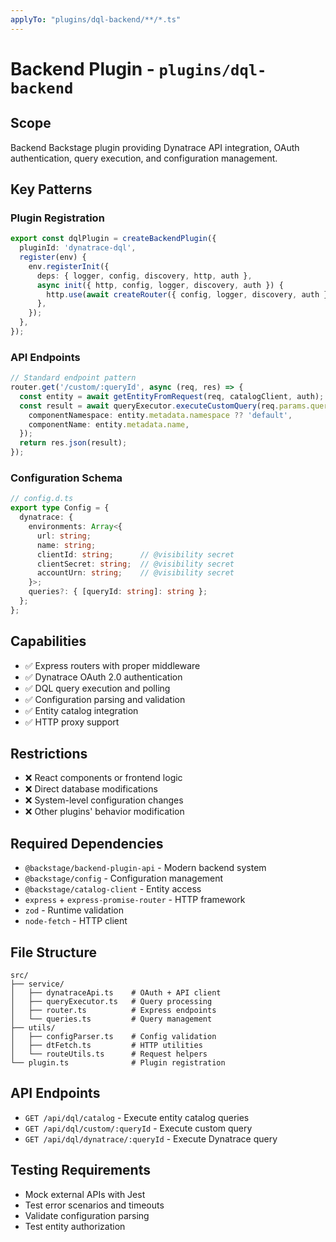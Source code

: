 ```yaml
---
applyTo: "plugins/dql-backend/**/*.ts"
---
```


# Backend Plugin - `plugins/dql-backend`

## Scope
Backend Backstage plugin providing Dynatrace API integration, OAuth authentication, query execution, and configuration management.

## Key Patterns

### Plugin Registration
```typescript
export const dqlPlugin = createBackendPlugin({
  pluginId: 'dynatrace-dql',
  register(env) {
    env.registerInit({
      deps: { logger, config, discovery, http, auth },
      async init({ http, config, logger, discovery, auth }) {
        http.use(await createRouter({ config, logger, discovery, auth }));
      },
    });
  },
});
```

### API Endpoints
```typescript
// Standard endpoint pattern
router.get('/custom/:queryId', async (req, res) => {
  const entity = await getEntityFromRequest(req, catalogClient, auth);
  const result = await queryExecutor.executeCustomQuery(req.params.queryId, {
    componentNamespace: entity.metadata.namespace ?? 'default',
    componentName: entity.metadata.name,
  });
  return res.json(result);
});
```

### Configuration Schema
```typescript
// config.d.ts
export type Config = {
  dynatrace: {
    environments: Array<{
      url: string;
      name: string;
      clientId: string;      // @visibility secret
      clientSecret: string;  // @visibility secret
      accountUrn: string;    // @visibility secret
    }>;
    queries?: { [queryId: string]: string };
  };
};
```

## Capabilities
- ✅ Express routers with proper middleware
- ✅ Dynatrace OAuth 2.0 authentication
- ✅ DQL query execution and polling
- ✅ Configuration parsing and validation
- ✅ Entity catalog integration
- ✅ HTTP proxy support

## Restrictions
- ❌ React components or frontend logic
- ❌ Direct database modifications
- ❌ System-level configuration changes
- ❌ Other plugins' behavior modification

## Required Dependencies
- `@backstage/backend-plugin-api` - Modern backend system
- `@backstage/config` - Configuration management
- `@backstage/catalog-client` - Entity access
- `express` + `express-promise-router` - HTTP framework
- `zod` - Runtime validation
- `node-fetch` - HTTP client

## File Structure
```
src/
├── service/
│   ├── dynatraceApi.ts    # OAuth + API client
│   ├── queryExecutor.ts   # Query processing
│   ├── router.ts          # Express endpoints
│   └── queries.ts         # Query management
├── utils/
│   ├── configParser.ts    # Config validation
│   ├── dtFetch.ts         # HTTP utilities
│   └── routeUtils.ts      # Request helpers
└── plugin.ts              # Plugin registration
```

## API Endpoints
- `GET /api/dql/catalog` - Execute entity catalog queries
- `GET /api/dql/custom/:queryId` - Execute custom query
- `GET /api/dql/dynatrace/:queryId` - Execute Dynatrace query

## Testing Requirements
- Mock external APIs with Jest
- Test error scenarios and timeouts
- Validate configuration parsing
- Test entity authorization